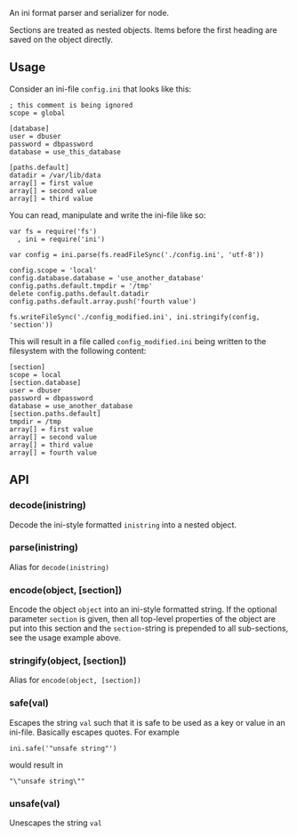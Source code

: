 ﻿An ini format parser and serializer for node.

Sections are treated as nested objects.  Items before the first heading
are saved on the object directly.

## Usage

Consider an ini-file `config.ini` that looks like this:

    ; this comment is being ignored
    scope = global

    [database]
    user = dbuser
    password = dbpassword
    database = use_this_database

    [paths.default]
    datadir = /var/lib/data
    array[] = first value
    array[] = second value
    array[] = third value

You can read, manipulate and write the ini-file like so:

    var fs = require('fs')
      , ini = require('ini')

    var config = ini.parse(fs.readFileSync('./config.ini', 'utf-8'))

    config.scope = 'local'
    config.database.database = 'use_another_database'
    config.paths.default.tmpdir = '/tmp'
    delete config.paths.default.datadir
    config.paths.default.array.push('fourth value')

    fs.writeFileSync('./config_modified.ini', ini.stringify(config, 'section'))

This will result in a file called `config_modified.ini` being written to the filesystem with the following content:

    [section]
    scope = local
    [section.database]
    user = dbuser
    password = dbpassword
    database = use_another_database
    [section.paths.default]
    tmpdir = /tmp
    array[] = first value
    array[] = second value
    array[] = third value
    array[] = fourth value


## API

### decode(inistring)
Decode the ini-style formatted `inistring` into a nested object.

### parse(inistring)
Alias for `decode(inistring)`

### encode(object, [section])
Encode the object `object` into an ini-style formatted string. If the optional parameter `section` is given, then all top-level properties of the object are put into this section and the `section`-string is prepended to all sub-sections, see the usage example above.

### stringify(object, [section])
Alias for `encode(object, [section])`

### safe(val)
Escapes the string `val` such that it is safe to be used as a key or value in an ini-file. Basically escapes quotes. For example

    ini.safe('"unsafe string"')

would result in

    "\"unsafe string\""

### unsafe(val)
Unescapes the string `val`
